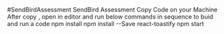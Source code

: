 #SendBirdAssessment
SendBird Assessment
Copy Code on your Machine
After copy , open in editor and run below commands in sequence to buid and run a code 
npm install
npm install --Save react-toastify
npm start
